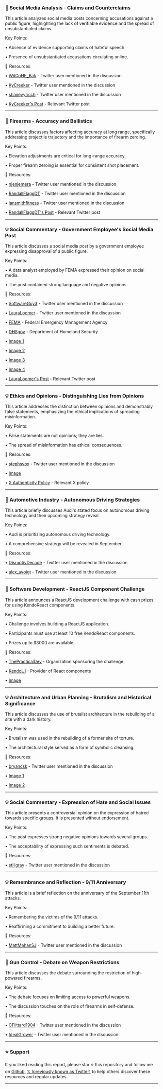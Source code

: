 ### 🤖 Social Media Analysis - Claims and Counterclaims

This article analyzes social media posts concerning accusations against a public figure, highlighting the lack of verifiable evidence and the spread of unsubstantiated claims.

Key Points:

•  Absence of evidence supporting claims of hateful speech.

•  Presence of unsubstantiated accusations circulating online.


🔗 Resources:

• [WitCoHE_Bak](https://x.com/WitCoHE_Bak) - Twitter user mentioned in the discussion

• [KyCreeker](https://x.com/KyCreeker) - Twitter user mentioned in the discussion

• [shaneyyricch](https://x.com/shaneyyricch) - Twitter user mentioned in the discussion

• [KyCreeker's Post](https://x.com/KyCreeker/status/1966183345483821076) - Relevant Twitter post


---
### 🤖 Firearms - Accuracy and Ballistics

This article discusses factors affecting accuracy at long range, specifically addressing projectile trajectory and the importance of firearm zeroing.

Key Points:

•  Elevation adjustments are critical for long-range accuracy.

•  Proper firearm zeroing is essential for consistent shot placement.


🔗 Resources:

• [njenjemera](https://x.com/njenjemera) - Twitter user mentioned in the discussion

• [RandallFlaggDT](https://x.com/RandallFlaggDT) - Twitter user mentioned in the discussion

• [iansmithfitness](https://x.com/iansmithfitness) - Twitter user mentioned in the discussion

• [RandallFlaggDT's Post](https://x.com/RandallFlaggDT/status/1966057926373659022) - Relevant Twitter post


---
### 💡 Social Commentary - Government Employee's Social Media Post

This article discusses a social media post by a government employee expressing disapproval of a public figure.

Key Points:

•  A data analyst employed by FEMA expressed their opinion on social media.

•  The post contained strong language and negative opinions.


🔗 Resources:

• [SoftwareGuy3](https://x.com/SoftwareGuy3) - Twitter user mentioned in the discussion

• [LauraLoomer](https://x.com/LauraLoomer) - Twitter user mentioned in the discussion

• [FEMA](https://x.com/fema) - Federal Emergency Management Agency

• [DHSgov](https://x.com/DHSgov) - Department of Homeland Security

• [Image 1](https://pbs.twimg.com/media/G0lHNNLWIAAv7ez?format=jpg&name=900x900)

• [Image 2](https://pbs.twimg.com/media/G0lHNNHW0AAjd3h?format=jpg&name=small)

• [Image 3](https://pbs.twimg.com/media/G0lHNNNXQAAP3ag?format=jpg&name=small)

• [Image 4](https://pbs.twimg.com/media/G0lHNNKXsAA-84y?format=jpg&name=small)

• [LauraLoomer's Post](https://x.com/LauraLoomer/status/1966181009415877113) - Relevant Twitter post


---
### 💡 Ethics and Opinions - Distinguishing Lies from Opinions

This article addresses the distinction between opinions and demonstrably false statements, emphasizing the ethical implications of spreading misinformation.

Key Points:

•  False statements are not opinions; they are lies.

•  The spread of misinformation has ethical consequences.


🔗 Resources:

• [stephsvox](https://x.com/stephsvox) - Twitter user mentioned in the discussion

• [Image](https://pbs.twimg.com/amplify_video_thumb/1965960749089542144/img/VCszlhc03mHdo8l5.jpg)

• [X Authenticity Policy](https://help.x.com/rules-and-policies/authenticity) - Relevant X policy


---
### 🤖 Automotive Industry - Autonomous Driving Strategies

This article briefly discusses Audi's stated focus on autonomous driving technology and their upcoming strategy reveal.

Key Points:

•  Audi is prioritizing autonomous driving technology.

•  A comprehensive strategy will be revealed in September.


🔗 Resources:

• [DisruptivDecade](https://x.com/DisruptivDecade) - Twitter user mentioned in the discussion

• [alex_avoigt](https://x.com/alex_avoigt) - Twitter user mentioned in the discussion


---
### 🚀 Software Development - ReactJS Component Challenge

This article announces a ReactJS development challenge with cash prizes for using KendoReact components.

Key Points:

•  Challenge involves building a ReactJS application.

•  Participants must use at least 10 free KendoReact components.

•  Prizes up to $3000 are available.


🔗 Resources:

• [ThePracticalDev](https://x.com/ThePracticalDev) - Organization sponsoring the challenge

• [KendoUI](https://x.com/KendoUI) - Provider of React components

• [Image](https://pbs.twimg.com/media/G0k_nkaXYAA12ss?format=jpg&name=small)


---
### 💡 Architecture and Urban Planning - Brutalism and Historical Significance

This article discusses the use of brutalist architecture in the rebuilding of a site with a dark history.

Key Points:

•  Brutalism was used in the rebuilding of a former site of torture.

•  The architectural style served as a form of symbolic cleansing.



🔗 Resources:

• [bryancsk](https://x.com/bryancsk) - Twitter user mentioned in the discussion

• [Image 1](https://pbs.twimg.com/media/G0lInKJaAAAows2?format=png&name=small)

• [Image 2](https://pbs.twimg.com/media/G0lJH4faEAAcpLm?format=jpg&name=small)


---
### 💡 Social Commentary - Expression of Hate and Social Issues

This article presents a controversial opinion on the expression of hatred towards specific groups.  It is presented without endorsement.

Key Points:

•  The post expresses strong negative opinions towards several groups.

•  The acceptability of expressing such sentiments is debated.


🔗 Resources:

• [stillgray](https://x.com/stillgray) - Twitter user mentioned in the discussion



---
### 💡 Remembrance and Reflection - 9/11 Anniversary

This article is a brief reflection on the anniversary of the September 11th attacks.

Key Points:

•  Remembering the victims of the 9/11 attacks.

•  Reaffirming a commitment to building a better future.


🔗 Resources:

• [MattMahanSJ](https://x.com/MattMahanSJ) - Twitter user mentioned in the discussion


---
### 🤖 Gun Control -  Debate on Weapon Restrictions

This article discusses the debate surrounding the restriction of high-powered firearms.

Key Points:

•  The debate focuses on limiting access to powerful weapons.

•  The discussion touches on the role of firearms in self-defense.


🔗 Resources:

• [CFlittard1904](https://x.com/CFlittard1904) - Twitter user mentioned in the discussion

• [IdealGrower](https://x.com/IdealGrower) - Twitter user mentioned in the discussion


---

### ⭐️ Support

If you liked reading this report, please star ⭐️ this repository and follow me on [Github](https://github.com/Drix10), [𝕏 (previously known as Twitter)](https://x.com/DRIX_10_) to help others discover these resources and regular updates.

---
